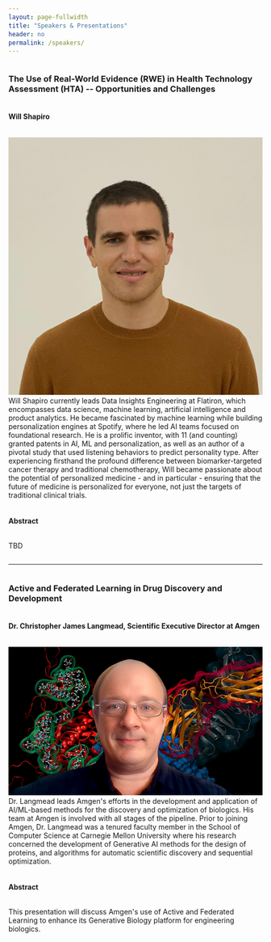 ```yaml
---
layout: page-fullwidth
title: "Speakers & Presentations"
header: no
permalink: /speakers/
---
```


<div id="speaker1" style="display: flex; flex-direction: column;">

<h3>The Use of Real-World Evidence (RWE) in Health Technology Assessment (HTA) -- Opportunities and Challenges
<!--
	; 
[<a href="../docs/slides/AM1-SreeramRamagopalan.pdf">Slides</a>], 
[<a href="https://youtu.be/EFsl0mUbPIc" target="_blank">Recording</a>]
-->
</h3>

<h4>Will Shapiro</h4>

<p>
<img class="imgfloat" src="../docs/will.PNG"/>
Will Shapiro currently leads Data Insights Engineering at Flatiron, which encompasses data science, machine learning, artificial intelligence and product analytics. He became fascinated by machine learning while building personalization engines at Spotify, where he led AI teams focused on foundational research. He is a prolific inventor, with 11 (and counting) granted patents in AI, ML and personalization, as well as an author of a pivotal study that used listening behaviors to predict personality type. After experiencing firsthand the profound difference between biomarker-targeted cancer therapy and traditional chemotherapy, Will became passionate about the potential of personalized medicine - and in particular - ensuring that the future of medicine is personalized for everyone, not just the targets of traditional clinical trials.
</p>


<h4>Abstract</h4>

TBD

</div>

----

<div id="speaker4" style="display: flex; flex-direction: column;">

<h3>Active and Federated Learning in Drug Discovery and Development
<!--
; 
[<a href="../docs/slides/AM2-YahuiTian.pdf">Slides</a>], 
[<a href="https://youtu.be/-5Qz8XppdnI" target="_blank">Recording</a>]
-->
</h3>

<h4>Dr. Christopher James Langmead, Scientific Executive Director at Amgen</h4>

<p>
<img class="imgfloat" src="../docs/Chris.png"/>
Dr. Langmead leads Amgen's efforts in the development and application of AI/ML-based methods for the discovery and optimization of biologics. His team at Amgen is involved with all stages of the pipeline. Prior to joining Amgen, Dr. Langmead was a tenured faculty member in the School of Computer Science at Carnegie Mellon University where his research concerned the development of Generative AI methods for the design of proteins, and algorithms for automatic scientific discovery and sequential optimization.
</p>


<h4>Abstract</h4>

This presentation will discuss Amgen's use of Active and Federated Learning to enhance its Generative Biology platform for engineering biologics.

</div>

<!--

----

<div id="speaker3" style="display: flex; flex-direction: column;">

<h3>Enriching Real-World Data Based Study by Conducting Linkage among Multiple Data Sources; 
[<a href="../docs/slides/AM3-TianyuSun.pdf">Slides</a>], 
[<a href="https://youtu.be/WVOJNiGtV1M" target="_blank">Recording</a>]
</h3>

<h4>Tianyu Sun</h4>

<p>
<img class="imgfloat" src="../docs/Tianyu.jpg"/>
Dr. Tianyu Sun is Manger, Real-World Evidence & Analytics, Biostatistics and Programming at Moderna. He is partnering with cross-functional groups to support the development and execution of Real-World Data (RWD) based studies to enable disease insights and to enhance clinical development. Prior to joining Moderna, Tianyu had experience of different RWD sources, such as Medicare fee-for-service, Optum, RI Medicaid, etc. He also had previously been working as SAS programmer for clinical trial data analysis. Full list of publications: 
<a href="https://scholar.google.com/citations?user=fB8A030AAAAJ&hl=en&oi=sra" target="_blank">link</a>; 
ORCID: <a href="https://orcid.org/0000-0002-3996-1381" target="_blank">link</a>.
</p>


<h4>Abstract</h4>

The real-world data (RWD), such as claims and electronic health records (EHRs), has been widely used for observational studies to generate real-world evidence (RWE) of effectiveness and safety profile for treatments and interventions. However, each data source by themselves has limitations, even data collected by clinical trials. For instance, administrative claims data usually lacks the granularity of lab test results, meanwhile clinical trials are sometime been criticized for a short follow-up period to observe long-term outcomes or adverse events. Conducting linkage (tokenization, when deterministic linkage is not feasible) across different data sources would be able to enrich data elements and to extend the longitudinal data with minimum interference with study subjects. There are several published studies provided insights into linking different data sources and assessing the validity of outcomes obtained from RWD. The results open a door to enrich a single source data and to judicate endpoints collected by clinical trial by conducting linkage across different databases. Furthermore, it demonstrated a chance of extending clinical trial follow-up by linking with RWD for certain endpoints.

</div>



----

<div id="speaker4" style="display: flex; flex-direction: column;">

<h3>Improving Prediction of Adolescent Suicide Attempts with Electronic Health Records by Leveraging External Data Sources; 
[<a href="../docs/slides/AM4-ShaneSacco.pdf">Slides</a>], 
[<a href="https://youtu.be/CAwX3cA3zkg" target="_blank">Recording</a>]
</h3>

<h4>Shane Sacco</h4>

<p>
<img class="imgfloat" src="../docs/shane.jpg"/>

Dr. Shane J Sacco is a Postdoctoral Research Associate in the Department of Statistics at the University of Connecticut and a member at the Center for Population Health at the University of Connecticut Health Center. He received his PhD in Health Promotion Science at the University of Connecticut, with his dissertation focusing upon applied methods to improve nonlinear interaction testing in the social sciences. His current research aims to improve suicide risk prediction using transfer-learning techniques, clinical decision-making pipelines, and feature and outcome engineering.

</p>


<h4>Abstract</h4>

Suicide among adolescents and young adults has risen in the US over the last decade and has driven mandates for risk identification methods such as risk algorithms using electronic health records. However, published risk algorithms heretofore only identify around half of attempts on average with 90% specificity. With this, efforts to improve algorithms are still critical. One potential method to improve existing algorithms is to transfer features important to risk that are not found in analyzed electronic health records by means of data fusion, a principle within transfer learning. In the present talk, I will discuss an established framework to generate additional features for prediction by matching patients with those found in external sources, as well as, case studies to exhibit how and what additional information may be leveraged to improve prediction of suicide attempts in adolescent populations.

</div>


----

<div id="speaker5" style="display: flex; flex-direction: column;">

<h3>Indirect Treatment Comparisons: When Are They Needed and How Do They Work? 
[<a href="../docs/slides/PM1-HaitaoChu.pdf">Slides</a>], 
[<a href="https://youtu.be/y1EzinNn8CY" target="_blank">Recording</a>]
</h3>

<h4>Haitao Chu</h4>

<p>
<img class="imgfloat" src="../docs/HaitaoChu.jfif"/>
Dr. Haitao Chu is a Senior Director in the Statistical Research and Data Science Center at Pfizer Inc. Before he joined Pfizer in April 2022, he was a tenured full Professor of Biostatistics in the University of Minnesota Twin Cities since 2017. He has published over 240 articles and is a Fellow of American Statistical Association. He currently serves as an Associate Editor for the Journal of the American Statistical Association and the American Journal of Epidemiology.
</p>


<h4>Abstract</h4>

In many markets, gaining approval by national reimbursement, pricing, or health technology assessment agencies is critical to the commercial success of a new product launch. In the absence of direct evidence from head-to-head RCTs, private and national payers often expect to see evidence from indirect treatment comparisons including Bucher’s method, network meta-analysis (NMA) or population adjusted indirect comparison (PAIC) to demonstrate the clinical value of the new technology. In this talk, I will provide an overview on indirect treatment comparisons focusing on when are they needed and how do they work? In addition, we will discuss the assumptions, advantages, and disadvantages of each approach. In practice, it is important to consider multiple approaches as sensitivity analyses and to provide totality of evidence as indirect treatment comparison is at high risk of bias no matter which approach is chosen. 

</div>

----

<div id="speaker6" style="display: flex; flex-direction: column;">

<h3>Disentangling the Clinical Complexity of Heterogeneous Diseases through Subphenotyping on Large Scale Electronic Health Records with Machine Learning; 
[<a href="../docs/slides/PM2-FeiWang.pdf">Slides</a>], 
[<a href="https://youtu.be/FkospzWfCrs" target="_blank">Recording</a>]
</h3>

<h4>Fei Wang</h4>

<p>
<img class="imgfloat" src="../docs/FeiWang.jpeg"/>
Fei Wang is currently an Associate Professor of Health Informatics in Department of Population Health Sciences, Weill Cornell Medicine, Cornell University. His major research interest is machine learning and its applications in health data science. He has published more than 300 papers in AI and medicine, which have received more than 23K citations Google Scholar. His H-index is 73. His papers have won 8 best paper awards at top international conferences on data mining and medical informatics. His team won the championship of the PTHrP results prediction challenge organized by the American Association of Clinical Chemistry in 2022, NIPS/Kaggle Challenge on Classification of Clinically Actionable Genetic Mutations in 2017 and Parkinson’s Progression Markers’ Initiative data challenge organized by Michael J. Fox Foundation in 2016. Dr. Wang is the recipient of the NSF CAREER Award in 2018, the inaugural research leadership award in IEEE International Conference on Health Informatics (ICHI) 2019. Dr. Wang is a Fellow of the American Medical Informatics Association (AMIA), a Fellow of the International Academy of Health Sciences and Informatics (IAHSI), a Fellow of the American College of Medical Informatics (ACMI), and a Distinguished Member of the Association for Computing Machinery (ACM). 
</p>

<h4>Abstract</h4>

Diseases such as COVID-19 are highly complex in patients’ clinical manifestations. Disentanglement of such clinical complexity into subpehnotypes can reveal the hidden patterns of the disease and inform stratified medicine. Electronic Health Records (EHRs) are important sources containing rich clinical information but there are many inherent challenges for analyzing them, such as sparsity, high-dimensionality and temporality. In this talk, taking COVID-19 as an example, I will introduce our research on deriving disease subphenotypes from large scale EHR repositories using machine learning approaches, point out the challenges and future research directions. 

</div>


----

<div id="speaker7" style="display: flex; flex-direction: column;">

<h3>Meta-regression Case Studies in Infectious Disease Epidemiology; 
[<a href="../docs/slides/PM3-JoshuaWarren.pdf">Slides</a>], 
[<a href="https://youtu.be/4k1Aw3ApRNU" target="_blank">Recording</a>]
</h3>

<h4>Joshua L. Warren</h4>

<p>
<img class="imgfloat" src="../docs/joshua.jpeg"/>
Joshua Warren is an Associate Professor in the Department of Biostatistics at the Yale School of Public Health. He received his Ph.D. in statistics from North Carolina State University in 2011. Dr. Warren’s research focuses on statistical methods in public health with an emphasis on environmental health problems. Much of his work involves introducing spatial and spatiotemporal models in the Bayesian setting to learn more about associations between environmental exposures, such as air pollution, and various health outcomes including preterm birth, low birth weight, and congenital anomalies. He also has interest in developing and applying spatiotemporal models in collaborative settings such as epidemiology, geography, nutrition, and glaucoma research. His theoretical and methodological interests include multiple topics in spatial/spatiotemporal modeling and Bayesian nonparameterics.
</p>

<h4>Abstract</h4>

Meta-analyses and meta-regressions are becomingly increasingly common in infectious disease epidemiology for interpolating important measures across different spatial locations and time points. However, the standard methods of analysis often need to be extended to accommodate unique features of the collected data and to more directly answer primary hypotheses posed by the research group. In this talk, I discuss two recent examples where new statistical methodology within the hierarchical Bayesian framework was developed to (i) estimate the burden of tuberculosis in incarcerated persons and (ii) quantify the efficacy and effectiveness of a vaccine.      

</div>


-->